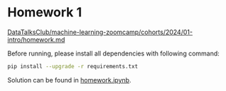 # Homework 1
[DataTalksClub/machine-learning-zoomcamp/cohorts/2024/01-intro/homework.md](https://github.com/DataTalksClub/machine-learning-zoomcamp/blob/master/cohorts/2024/01-intro/homework.md)

Before running, please install all dependencies with following command:

```bash
pip install --upgrade -r requirements.txt
```

Solution can be found in [homework.ipynb](homework.ipynb).
